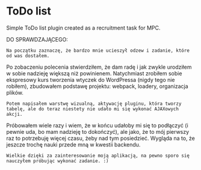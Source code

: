 # ToDo list

Simple ToDo list plugin created as a recruitment task for MPC.



DO SPRAWDZAJĄCEGO:

    Na początku zaznaczę, że bardzo mnie ucieszył odzew i zadanie, które od was dostałem.
Po zobaczeniu polecenia stwierdziłem, że dam radę i jak zwykle urodziłem w sobie nadzieję większą niż powinienem.
Natychmiast zrobiłem sobie ekspresowy kurs tworzenia wtyczek do WordPressa (nigdy tego nie robiłem), zbudowałem podstawę projektu:
webpack, loadery, organizacja plików.

    Potem napisałem warstwę wizualną, aktywację pluginu, która tworzy tabelę, ale do teraz niestety nie udało mi się wykonać AJAXowych akcji.
Próbowałem wiele razy i wiem, że w końcu udałoby mi się to podłączyć (i pewnie uda, bo mam nadzieję to dokończyć), ale jako, że
to mój pierwszy raz to potrzebuję więcej czasu, żeby nad tym posiedzieć. Wygląda na to, że jeszcze trochę nauki przede mną w kwestii backendu.

    Wielkie dzięki za zainteresowanie moją aplikacją, na pewno sporo się nauczyłem próbując wykonać zadanie. :)